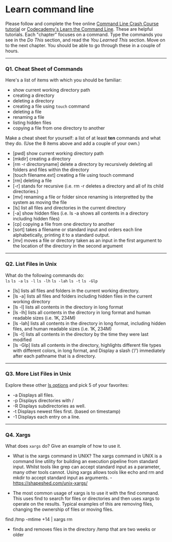 # Learn command line

Please follow and complete the free online [Command Line Crash Course
tutorial](https://web.archive.org/web/20160708171659/http://cli.learncodethehardway.org/book/) or [Codecademy's Learn the Command Line](https://www.codecademy.com/learn/learn-the-command-line). These are helpful tutorials. Each "chapter" focuses on a command. Type the commands you see in the _Do This_ section, and read the _You Learned This_ section. Move on to the next chapter. You should be able to go through these in a couple of hours.

---

### Q1.  Cheat Sheet of Commands  

Here's a list of items with which you should be familiar:  
* show current working directory path
* creating a directory
* deleting a directory
* creating a file using `touch` command
* deleting a file
* renaming a file
* listing hidden files
* copying a file from one directory to another

Make a cheat sheet for yourself: a list of at least **ten** commands and what they do.  (Use the 8 items above and add a couple of your own.)  

* [pwd] show current working directory path
* [mkdir] creating a directory
* [rm -r directoryname] delete a directory by recursively deleting all folders and files within the directory
* [touch filename.ext] creating a file using touch command
* [rm] deleting a file
* [-r] stands for recursive (i.e. rm -r deletes a directory and all of its child directories.)
* [mv] renaming a file or folder since renaming is interpretted by the system as moving the file
* [ls] list all files and directories in the current directory 
* [-a] show hidden files (i.e. ls -a shows all contents in a directory including hidden files)
* [cp] copying a file from one directory to another
* [sort] takes a filename or standard input and orders each line alphabetically, printing it to a standard output.
* [mv] moves a file or directory taken as an input in the first argument to the location of the directory in the second argument

---

### Q2.  List Files in Unix   

What do the following commands do:  
`ls` 
`ls -a`
`ls -l`
`ls -lh`
`ls -lah`
`ls -t` 
`ls -Glp`

* [ls] lists all files and folders in the current working directory.  
* [ls -a]  lists all files and folders including hidden files in the current working directory
* [ls -l]  lists all contents in the directory in long format
* [ls -lh]  lists all contents in the directory in long format and human readable sizes (i.e. 1K, 234M)
* [ls -lah]  lists all contents in the directory in long format, including hidden files, and human readable sizes (i.e. 1K, 234M)
* [ls -t] lists all contents in the directory by the time they were last modified 
* [ls -Glp]  lists all contents in the directory, highlights different file types with different colors, in long format, and Display a slash (‘/’) immediately after each pathname that is a directory.



---

### Q3.  More List Files in Unix  

Explore these other [ls options](http://www.techonthenet.com/unix/basic/ls.php) and pick 5 of your favorites:

* -a	Displays all files.
* -p	Displays directories with /
* -R	Displays subdirectories as well.
* -t	Displays newest files first. (based on timestamp)
* -1	Displays each entry on a line.

---

### Q4.  Xargs   

What does `xargs` do? Give an example of how to use it.

* What is the xargs command in UNIX?
The xargs command in UNIX is a command line utility for building an execution pipeline from standard input. Whilst tools like grep can accept standard input as a parameter, many other tools cannot. Using xargs allows tools like echo and rm and mkdir to accept standard input as arguments. - https://shapeshed.com/unix-xargs/

* The most common usage of xargs is to use it with the find command. This uses find to search for files or directories and then uses xargs to operate on the results. Typical examples of this are removing files, changing the ownership of files or moving files. 

find /tmp -mtime +14 | xargs rm

* finds and removes files in the directory /temp that are two weeks or older

 

